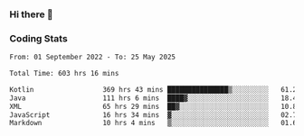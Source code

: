 ### Hi there 👋

<!--
**Girrafeec/girrafeec** is a ✨ _special_ ✨ repository because its `README.md` (this file) appears on your GitHub profile.

Here are some ideas to get you started:

- 🔭 I’m currently working on ...
- 🌱 I’m currently learning ...
- 👯 I’m looking to collaborate on ...
- 🤔 I’m looking for help with ...
- 💬 Ask me about ...
- 📫 How to reach me: ...
- 😄 Pronouns: ...
- ⚡ Fun fact: ...
-->

### Coding Stats
<!--START_SECTION:waka-->

```txt
From: 01 September 2022 - To: 25 May 2025

Total Time: 603 hrs 16 mins

Kotlin                 369 hrs 43 mins ███████████████▒░░░░░░░░░   61.29 %
Java                   111 hrs 6 mins  ████▓░░░░░░░░░░░░░░░░░░░░   18.42 %
XML                    65 hrs 29 mins  ██▓░░░░░░░░░░░░░░░░░░░░░░   10.86 %
JavaScript             16 hrs 34 mins  ▓░░░░░░░░░░░░░░░░░░░░░░░░   02.75 %
Markdown               10 hrs 4 mins   ▒░░░░░░░░░░░░░░░░░░░░░░░░   01.67 %
```

<!--END_SECTION:waka-->
